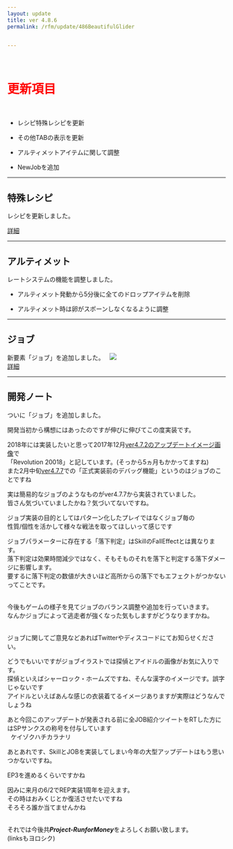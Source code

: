 ```yaml
---
layout: update
title: ver 4.8.6
permalink: /rfm/update/486BeautifulGlider 


---
```

<br>
<h1 id="1"><font color="red">更新項目</font></h1><br>

+ <span class="blue-badge">レシピ</span>特殊レシピを更新 

+ <span class="green-badge">その他</span>TABの表示を更新 

+ <span class="blue-badge">アルティメット</span>アイテムに関して調整  

+ <span class="red-badge">New</span>Jobを追加  


----------------------------------------------------
## 特殊レシピ  

レシピを更新しました。  

[詳細](http://web.njj12.net/rfm/recipe)<br>


----------------------------------------------------
## アルティメット  

レートシステムの機能を調整しました。  

+ アルティメット発動から5分後に全てのドロップアイテムを削除<br>

+ アルティメット時は卵がスポーンしなくなるように調整<br>


----------------------------------------------------
## ジョブ  

新要素「ジョブ」を追加しました。  
<img src="http://web.njj12.net/public/images/rfm/jobFirst.png"><br>
[詳細](http://web.njj12.net/rfm/jobGlider)<br>


----------------------------------------------------
## 開発ノート

ついに「ジョブ」を追加しました。<br>

開発当初から構想にはあったのですが伸びに伸びてこの度実装です。<br>

2018年には実装したいと思って2017年12月[ver4.7.2のアップデートイメージ画像](http://web.njj12.net/rfm/update/472vglider)で<br>
「Revolution 20018」と記しています。(そっから5ヵ月もかかってますね)<br>
また2月中旬[ver4.7.7](http://web.njj12.net/rfm/update/477SURF)での「正式実装前のデバッグ機能」というのはジョブのことですね<br>

実は簡易的なジョブのようなものがver4.7.7から実装されていました。<br>
皆さん気づいていましたかね？気づいてないですね。<br>


ジョブ実装の目的としてはパターン化したプレイではなくジョブ毎の<br>
性質/個性を活かして様々な戦法を取ってほしいって感じです<br>


ジョブパラメーターに存在する「落下判定」はSkillのFallEffectとは異なります。<br>
落下判定は効果時間減少ではなく、そもそものそれを落下と判定する落下ダメージに影響します。<br>
要するに落下判定の数値が大きいほど高所からの落下でもエフェクトがつかないってことです。<br><br>

今後もゲームの様子を見てジョブのバランス調整や追加を行っていきます。<br>
なんかジョブによって逃走者が強くなった気もしますがどうなりますかね。<br><br>


ジョブに関してご意見などあればTwitterやディスコードにてお知らせください。<br>

どうでもいいですがジョブイラストでは探偵とアイドルの画像がお気に入りです。<br>
探偵といえばシャーロック・ホームズですね、そんな漢字のイメージです。誤字じゃないです<br>
アイドルといえばあんな感じの衣装着てるイメージありますが実際はどうなんでしょうね<br>

あと今回このアップデートが発表される前に全JOB紹介ツイートをRTした方にはSPサンクスの称号を付与しています<br> 
ケイゾクハチカラナリ<br>

あとあれです、SkillとJOBを実装してしまい今年の大型アップデートはもう思いつかないですね。<br>

EP3を進めるくらいですかね<br>

因みに来月の6/2でREP実装1周年を迎えます。<br>
その時はおみくじとか復活させたいですね<br>
そろそろ誰か当てませんかね<br><br>


それでは今後共***Project-RunforMoney***をよろしくお願い致します。<br>
(linksもヨロシク)
